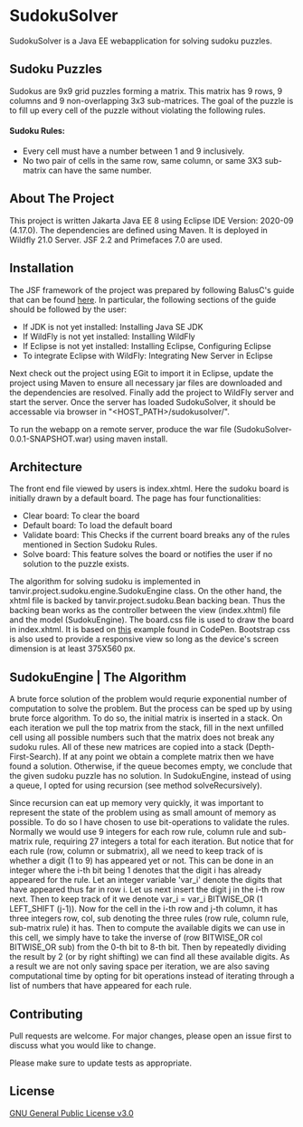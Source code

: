 # SudokuSolver

SudokuSolver is a Java EE webapplication for solving sudoku puzzles. 

## Sudoku Puzzles
Sudokus are 9x9 grid puzzles forming a matrix. This matrix has 9 rows, 9 columns and 9 non-overlapping 3x3 sub-matrices. The goal of the puzzle is to fill up every cell of the puzzle without violating the following rules.

#### Sudoku Rules:
* Every cell must have a number between 1 and 9 inclusively.
* No two pair of cells in the same row, same column, or same 3X3 sub-matrix can have the same number.

## About The Project
This project is written Jakarta Java EE 8 using Eclipse IDE Version: 2020-09 (4.17.0). The dependencies are defined using Maven. It is deployed in Wildfly 21.0 Server. JSF 2.2 and Primefaces 7.0 are used. 

## Installation
The JSF framework of the project was prepared by following BalusC's guide that can be found [here](https://balusc.omnifaces.org/2020/04/jsf-23-tutorial-with-eclipse-maven.html). In particular, the following sections of the guide should be followed by the user:

* If JDK is not yet installed: Installing Java SE JDK
* If WildFly is not yet installed: Installing WildFly
* If Eclipse is not yet installed: Installing Eclipse, Configuring Eclipse
* To integrate Eclipse with WildFly: Integrating New Server in Eclipse

Next check out the project using EGit to import it in Eclipse, update the project using Maven to ensure all necessary jar files are downloaded and the dependencies are resolved. Finally add the project to WildFly server and start the server. Once the server has loaded SudokuSolver, it should be accessable via browser in "<HOST_PATH>/sudokusolver/".

To run the webapp on a remote server, produce the war file (SudokuSolver-0.0.1-SNAPSHOT.war) using maven install. 

## Architecture
The front end file viewed by users is index.xhtml. Here the sudoku board is initially drawn by a default board. The page has four functionalities:

* Clear board: To clear the board
* Default board: To load the default board
* Validate board: This Checks if the current board breaks any of the rules mentioned in Section Sudoku Rules.
* Solve board: This feature solves the board or notifies the user if no solution to the puzzle exists.

The algorithm for solving sudoku is implemented in tanvir.project.sudoku.engine.SudokuEngine class. On the other hand, the xhtml file is backed by tanvir.project.sudoku.Bean backing bean. Thus the backing bean works as the controller between the view (index.xhtml) file and the model (SudokuEngine). The board.css file is used to draw the board in index.xhtml. It is based on [this](https://codepen.io/gc-nomade/pen/eBcCI) example found in CodePen. Bootstrap css is also used to provide a responsive view so long as the device's screen dimension is at least 375X560 px.

## SudokuEngine | The Algorithm
A brute force solution of the problem would requrie exponential number of computation to solve the problem. But the process can be sped up by using brute force algorithm. To do so, the initial matrix is inserted in a stack. On each iteration we pull the top matrix from the stack, fill in the next unfilled cell using all possible numbers such that the matrix does not break any sudoku rules. All of these new matrices are copied into a stack (Depth-First-Search). If at any point we obtain a complete matrix then we have found a solution. Otherwise, if the queue becomes empty, we conclude that the given sudoku puzzle has no solution. In SudokuEngine, instead of using a queue, I opted for using recursion (see method solveRecursively).

Since recursion can eat up memory very quickly, it was important to represent the state of the problem using as small amount of memory as possible.
To do so I have chosen to use bit-operations to validate the rules. Normally we would use 9 integers for each row rule, column rule and sub-matrix rule, requiring 27 integers a total for each iteration. But notice that for each rule (row, column or submatrix), all we need to keep track of is whether a digit (1 to 9) has appeared yet or not. This can be done in an integer where the i-th bit being 1 denotes that the digit i has already appeared for the rule. Let an integer variable 'var\_i' denote the digits that have appeared thus far in row i. Let us next insert the digit j in the i-th row next. Then to keep track of it we denote var\_i = var\_i BITWISE\_OR (1 LEFT\_SHIFT (j-1)). Now for the cell in the i-th row and j-th column, it has three integers row, col, sub denoting the three rules (row rule, column rule, sub-matrix rule) it has. Then to compute the available digits we can use in this cell, we simply have to take the inverse of (row BITWISE\_OR col BITWISE\_OR sub) from the 0-th bit to 8-th bit. Then by repeatedly dividing the result by 2 (or by right shifting) we can find all these available digits. As a result we are not only saving space per iteration, we are also saving computational time by opting for bit operations instead of iterating through a list of numbers that have appeared for each rule.

## Contributing
Pull requests are welcome. For major changes, please open an issue first to discuss what you would like to change.

Please make sure to update tests as appropriate.

## License
[GNU General Public License v3.0](https://www.gnu.org/licenses/gpl-3.0.en.html)